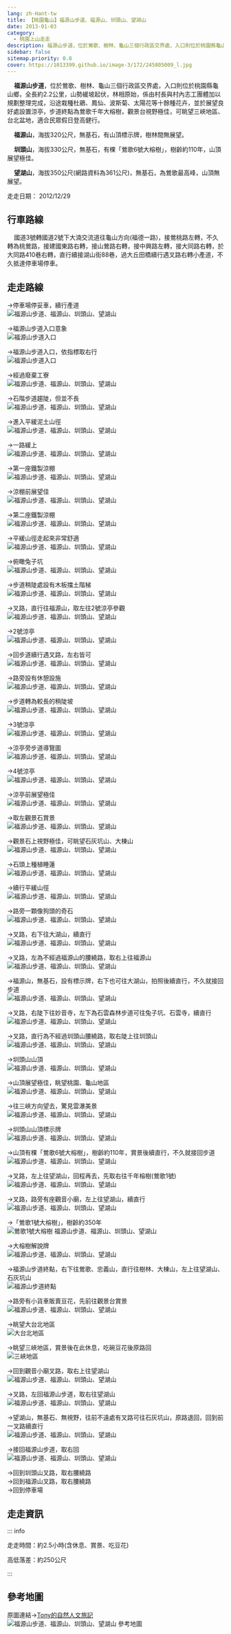 ```yaml
---
lang: zh-Hant-tw
title: 【桃園龜山】福源山步道、福源山、圳頭山、望湖山
date: 2013-01-03
category: 
  - 桃園上山走走
description: 福源山步道，位於鶯歌、樹林、龜山三個行政區交界處，入口則位於桃園縣龜山鄉，全長約2.2公里，山勢緩坡起伏，林相原始，係由村長與村內志工團體加以規劃整理完成，沿途栽種杜鵑、鳳仙、波斯菊、太陽花等十餘種花卉，並於展望良好處設置涼亭，步道終點為鶯歌千年大榕樹，觀景台視野極佳，可眺望三峽地區、台北盆地，適合民眾假日登高健行。 福源山，海拔320公尺，無基石，有山頂標示牌，樹林間無展望。 圳頭山，海拔330公尺，無基石，有棵「鶯歌6號大榕樹」，樹齡約110年，山頂展望極佳。 望湖山，海拔350公尺(網路資料為361公尺)，無基石，為鶯歌最高峰，山頂無展望。
sidebar: false
sitemap.priority: 0.8
cover: https://1013399.github.io/image-3/172/245805009_l.jpg
---
```


    **福源山步道**，位於鶯歌、樹林、龜山三個行政區交界處，入口則位於桃園縣龜山鄉，全長約2.2公里，山勢緩坡起伏，林相原始，係由村長與村內志工團體加以規劃整理完成，沿途栽種杜鵑、鳳仙、波斯菊、太陽花等十餘種花卉，並於展望良好處設置涼亭，步道終點為鶯歌千年大榕樹，觀景台視野極佳，可眺望三峽地區、台北盆地，適合民眾假日登高健行。  

<!-- more -->

    **福源山**，海拔320公尺，無基石，有山頂標示牌，樹林間無展望。  

    **圳頭山**，海拔330公尺，無基石，有棵「鶯歌6號大榕樹」，樹齡約110年，山頂展望極佳。  

    **望湖山**，海拔350公尺(網路資料為361公尺)，無基石，為鶯歌最高峰，山頂無展望。

走走日期： 2012/12/29

## 行車路線  
    國道3號轉國道2號下大湳交流道往龜山方向(福德一路)，接鶯桃路左轉，不久轉為桃鶯路，接建國東路右轉，接山鶯路右轉，接中興路左轉，接大同路右轉，於大同路410巷右轉，直行續接湖山街88巷，過大丘田橋續行遇叉路右轉小產道，不久抵達停車場停車。

## 走走路線
→停車場停妥車，續行產道  
![福源山步道、福源山、圳頭山、望湖山](https://1013399.github.io/image-3/172/245804779_l.jpg)

→福源山步道入口意象  
![福源山步道入口](https://1013399.github.io/image-3/172/245804806_l.jpg)

→福源山步道入口，依指標取右行  
![福源山步道入口](https://1013399.github.io/image-3/172/245804812_l.jpg)

→經過廢棄工寮  
![福源山步道、福源山、圳頭山、望湖山](https://1013399.github.io/image-3/172/245804816_l.jpg)

→石階步道趨陡，但並不長  
![福源山步道、福源山、圳頭山、望湖山](https://1013399.github.io/image-3/172/245804822_l.jpg)

→進入平緩泥土山徑  
![福源山步道、福源山、圳頭山、望湖山](https://1013399.github.io/image-3/172/245804830_l.jpg)

→一路緩上  
![福源山步道、福源山、圳頭山、望湖山](https://1013399.github.io/image-3/172/245804835_l.jpg)

→第一座鐵製涼棚  
![福源山步道、福源山、圳頭山、望湖山](https://1013399.github.io/image-3/172/245804840_l.jpg)

→涼棚前展望佳  
![福源山步道、福源山、圳頭山、望湖山](https://1013399.github.io/image-3/172/245804847_l.jpg)

→第二座鐵製涼棚  
![福源山步道、福源山、圳頭山、望湖山](https://1013399.github.io/image-3/172/245804853_l.jpg)

→平緩山徑走起來非常舒適  
![福源山步道、福源山、圳頭山、望湖山](https://1013399.github.io/image-3/172/245804859_l.jpg)

→俯瞰兔子坑  
![福源山步道、福源山、圳頭山、望湖山](https://1013399.github.io/image-3/172/245804865_l.jpg)

→步道稍陡處設有木板擋土階梯  
![福源山步道、福源山、圳頭山、望湖山](https://1013399.github.io/image-3/172/245804869_l.jpg)

→叉路，直行往福源山，取左往2號涼亭參觀  
![福源山步道、福源山、圳頭山、望湖山](https://1013399.github.io/image-3/172/245804876_l.jpg)

→2號涼亭  
![福源山步道、福源山、圳頭山、望湖山](https://1013399.github.io/image-3/172/245804882_l.jpg)

→回步道續行遇叉路，左右皆可  
![福源山步道、福源山、圳頭山、望湖山](https://1013399.github.io/image-3/172/245804887_l.jpg)

→路旁設有休憩設施  
![福源山步道、福源山、圳頭山、望湖山](https://1013399.github.io/image-3/172/245804893_l.jpg)

→步道轉為較長的稍陡坡  
![福源山步道、福源山、圳頭山、望湖山](https://1013399.github.io/image-3/172/245804901_l.jpg)

→3號涼亭  
![福源山步道、福源山、圳頭山、望湖山](https://1013399.github.io/image-3/172/245804905_l.jpg)

→涼亭旁步道導覽圖  
![福源山步道、福源山、圳頭山、望湖山](https://1013399.github.io/image-3/172/245804909_l.jpg)

→4號涼亭  
![福源山步道、福源山、圳頭山、望湖山](https://1013399.github.io/image-3/172/245804917_l.jpg)

→涼亭前展望極佳  
![福源山步道、福源山、圳頭山、望湖山](https://1013399.github.io/image-3/172/245804920_l.jpg)

→取左觀景石賞景  
![福源山步道、福源山、圳頭山、望湖山](https://1013399.github.io/image-3/172/245804928_l.jpg)

→觀景石上視野極佳，可眺望石灰坑山、大棟山  
![福源山步道、福源山、圳頭山、望湖山](https://1013399.github.io/image-3/172/245804934_l.jpg)

→石頭上種植睡蓮  
![福源山步道、福源山、圳頭山、望湖山](https://1013399.github.io/image-3/172/245804941_l.jpg)

→續行平緩山徑  
![福源山步道、福源山、圳頭山、望湖山](https://1013399.github.io/image-3/172/245804946_l.jpg)

→路旁一顆像狗頭的奇石  
![福源山步道、福源山、圳頭山、望湖山](https://1013399.github.io/image-3/172/245804954_l.jpg)

→叉路，右下往大湖山，續直行  
![福源山步道、福源山、圳頭山、望湖山](https://1013399.github.io/image-3/172/245804957_l.jpg)

→叉路，左為不經過福源山的腰繞路，取右上往福源山  
![福源山步道、福源山、圳頭山、望湖山](https://1013399.github.io/image-3/172/245804966_l.jpg)

→福源山，無基石，設有標示牌，右下也可往大湖山，拍照後續直行，不久就接回步道  
![福源山步道、福源山、圳頭山、望湖山](https://1013399.github.io/image-3/172/245804975_l.jpg)

→叉路，右陡下往妙音寺，左下為石雲森林步道可往兔子坑、石雲寺，續直行  
![福源山步道、福源山、圳頭山、望湖山](https://1013399.github.io/image-3/172/245804979_l.jpg)

→叉路，直行為不經過圳頭山腰繞路，取右陡上往圳頭山  
![福源山步道、福源山、圳頭山、望湖山](https://1013399.github.io/image-3/172/245804986_l.jpg)

→圳頭山山頂  
![福源山步道、福源山、圳頭山、望湖山](https://1013399.github.io/image-3/172/245804992_l.jpg)

→山頂展望極佳，眺望桃園、龜山地區  
![福源山步道、福源山、圳頭山、望湖山](https://1013399.github.io/image-3/172/245805003_l.jpg)

→往三峽方向望去，驚見雲瀑美景  
![福源山步道、福源山、圳頭山、望湖山](https://1013399.github.io/image-3/172/245805009_l.jpg)

→圳頭山山頂標示牌  
![福源山步道、福源山、圳頭山、望湖山](https://1013399.github.io/image-3/172/245805018_l.jpg)

→山頂有棵「鶯歌6號大榕樹」，樹齡約110年，賞景後續直行，不久就接回步道  
![福源山步道、福源山、圳頭山、望湖山](https://1013399.github.io/image-3/172/245805025_l.jpg)

→叉路，左上往望湖山，回程再去，先取右往千年榕樹(鶯歌1號)  
![福源山步道、福源山、圳頭山、望湖山](https://1013399.github.io/image-3/172/245805036_l.jpg)

→叉路，路旁有座觀音小廟，左上往望湖山，續直行  
![福源山步道、福源山、圳頭山、望湖山](https://1013399.github.io/image-3/172/245805043_l.jpg)

→「鶯歌1號大榕樹」，樹齡約350年  
![鶯歌1號大榕樹 福源山步道、福源山、圳頭山、望湖山](https://1013399.github.io/image-3/172/245805048_l.jpg)

→大榕樹解說牌  
![福源山步道、福源山、圳頭山、望湖山](https://1013399.github.io/image-3/172/245805059_l.jpg)

→福源山步道終點，右下往鶯歌、忠義山，直行往樹林、大棟山，左上往望湖山、石灰坑山  
![福源山步道終點](https://1013399.github.io/image-3/172/245805066_l.jpg)

→路旁有小貨車販賣豆花，先前往觀景台賞景  
![福源山步道、福源山、圳頭山、望湖山](https://1013399.github.io/image-3/172/245805071_l.jpg)

→眺望大台北地區  
![大台北地區](https://1013399.github.io/image-3/172/245805077_l.jpg)

→眺望三峽地區，賞景後在此休息，吃碗豆花後原路回  
![三峽地區](https://1013399.github.io/image-3/172/245805083_l.jpg)

→回到觀音小廟叉路，取右上往望湖山  
![福源山步道、福源山、圳頭山、望湖山](https://1013399.github.io/image-3/172/245805089_l.jpg)

→叉路，左回福源山步道，取右往望湖山  
![福源山步道、福源山、圳頭山、望湖山](https://1013399.github.io/image-3/172/245805095_l.jpg)

→望湖山，無基石、無視野，往前不遠處有叉路可往石灰坑山，原路退回，回到前一叉路續直行  
![福源山步道、福源山、圳頭山、望湖山](https://1013399.github.io/image-3/172/245805099_l.jpg)

→接回福源山步道，取右回  
![福源山步道、福源山、圳頭山、望湖山](https://1013399.github.io/image-3/172/245805107_l.jpg)

→回到圳頭山叉路，取右腰繞路  
→回到福源山叉路，取右腰繞路  
→回到停車場

## 走走資訊

::: info

走走時間：約2.5小時(含休息、賞景、吃豆花)

高低落差：約250公尺

:::

## 參考地圖 
原圖連結→[Tony的自然人文旅記](http://www.tonyhuang39.com/tony0896/tony0896.html)  
![福源山步道、福源山、圳頭山、望湖山 參考地圖](https://1013399.github.io/image-3/172/245805154_l.jpg)